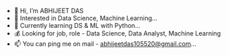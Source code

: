 - 👋 Hi, I’m ABHIJEET DAS
- 👀 Interested in Data Science, Machine Learning...
- 🌱 Currently learning DS & ML with Python...
- 💰 Looking for job, role - Data Science, Data Analyst, Machine Learning
- 📫 You can ping me on mail - abhijeetdas105520@gmail.com...

<!---
ABHI-105520/ABHI-105520 is a ✨ special ✨ repository because its `README.md` (this file) appears on your GitHub profile.
You can click the Preview link to take a look at your changes.
--->

